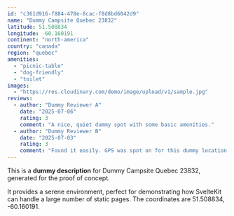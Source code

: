 ```yaml
---
id: "c361d916-f884-478e-8cac-f8d8bd6042d9"
name: "Dummy Campsite Quebec 23832"
latitude: 51.508834
longitude: -60.160191
continent: "north-america"
country: "canada"
region: "quebec"
amenities:
  - "picnic-table"
  - "dog-friendly"
  - "toilet"
images:
  - "https://res.cloudinary.com/demo/image/upload/v1/sample.jpg"
reviews:
  - author: "Dummy Reviewer A"
    date: "2025-07-06"
    rating: 3
    comment: "A nice, quiet dummy spot with some basic amenities."
  - author: "Dummy Reviewer B"
    date: "2025-07-03"
    rating: 3
    comment: "Found it easily. GPS was spot on for this dummy location."
---
```


This is a **dummy description** for Dummy Campsite Quebec 23832, generated for the proof of concept.

It provides a serene environment, perfect for demonstrating how SvelteKit can handle a large number of static pages. The coordinates are 51.508834, -60.160191.
